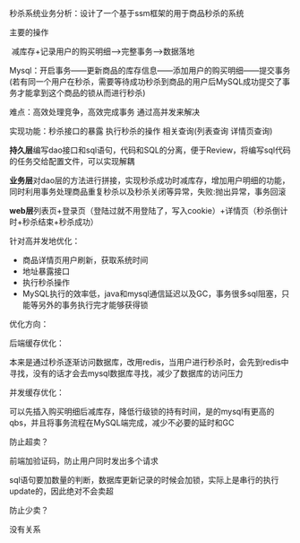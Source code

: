 秒杀系统业务分析：设计了一个基于ssm框架的用于商品秒杀的系统

主要的操作

​	减库存+记录用户的购买明细-->完整事务-->数据落地

Mysql：开启事务——更新商品的库存信息——添加用户的购买明细——提交事务(若有同一个用户在秒杀，需要等待成功秒杀到商品的用户后MySQL成功提交了事务才能拿到这个商品的锁从而进行秒杀)

难点：高效处理竞争，高效完成事务	通过高并发来解决

实现功能：秒杀接口的暴露	执行秒杀的操作	相关查询(列表查询	详情页查询)

**持久层**编写dao接口和sql语句，代码和SQL的分离，便于Review，将编写sql代码的任务交给配置文件，可以实现解耦

**业务层**对dao层的方法进行拼接，实现秒杀成功时减库存，增加用户明细的功能，同时利用事务处理商品重复秒杀以及秒杀关闭等异常，失败:抛出异常，事务回滚

**web层**列表页+登录页（登陆过就不用登陆了，写入cookie）+详情页（秒杀倒计时+秒杀结束+秒杀成功）

针对高并发地优化：

- 商品详情页用户刷新，获取系统时间
- 地址暴露接口
- 执行秒杀操作
- MySQL执行的效率低，java和mysql通信延迟以及GC，事务很多sql阻塞，只能等另外的事务执行完才能够获得锁

优化方向：

后端缓存优化：

​	本来是通过秒杀逐渐访问数据库，改用redis，当用户进行秒杀时，会先到redis中寻找，没有的话才会去mysql数据库寻找，减少了数据库的访问压力

并发缓存优化：

可以先插入购买明细后减库存，降低行级锁的持有时间，是的mysql有更高的qbs，并且将事务流程在MySQL端完成，减少不必要的延时和GC

防止超卖？

前端加验证码，防止用户同时发出多个请求

sql语句要加数量的判断，数据库更新记录的时候会加锁，实际上是串行的执行update的，因此绝对不会卖超

防止少卖？

没有关系

​		